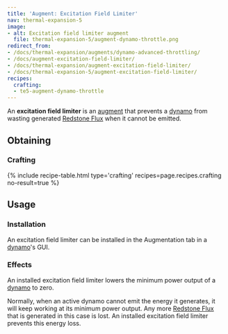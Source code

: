 ```yaml
---
title: 'Augment: Excitation Field Limiter'
nav: thermal-expansion-5
image:
- alt: Excitation field limiter augment
  file: thermal-expansion-5/augment-dynamo-throttle.png
redirect_from:
- /docs/thermal-expansion/augments/dynamo-advanced-throttling/
- /docs/augment-excitation-field-limiter/
- /docs/thermal-expansion/augment-excitation-field-limiter/
- /docs/thermal-expansion-5/augment-excitation-field-limiter/
recipes:
  crafting:
  - te5-augment-dynamo-throttle
---
```


An **excitation field limiter** is an [augment](/docs/1.12/thermal-expansion-5/augments/) that prevents a
[dynamo](/docs/1.12/thermal-expansion-5/dynamos/) from wasting generated [Redstone
Flux](/docs/redstone-flux/) when it cannot be emitted.


Obtaining
---------

### Crafting
{% include recipe-table.html type='crafting' recipes=page.recipes.crafting no-result=true %}


Usage
-----

### Installation
An excitation field limiter can be installed in the Augmentation tab in a
[dynamo](/docs/1.12/thermal-expansion-5/dynamos/)'s GUI.

### Effects
An installed excitation field limiter lowers the minimum power output of a
[dynamo](/docs/1.12/thermal-expansion-5/dynamos/) to zero.

Normally, when an active dynamo cannot emit the energy it generates, it will
keep working at its minimum power output. Any more [Redstone
Flux](/docs/redstone-flux/) that is generated in this case is lost. An installed
excitation field limiter prevents this energy loss.

